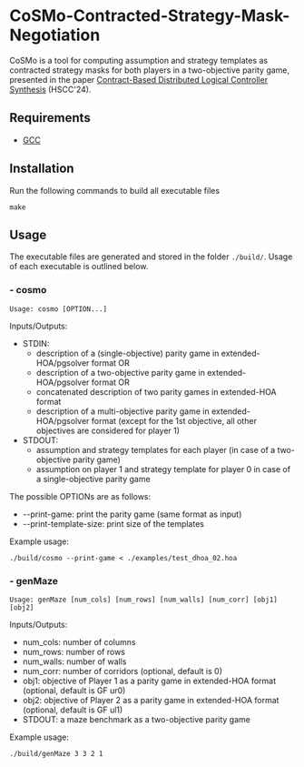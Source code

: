 # CoSMo-**Co**ntracted-**S**trategy-**M**ask-Neg**o**tiation

CoSMo is a tool for computing assumption and strategy templates as contracted strategy masks for both players in a two-objective parity game, presented in the paper [Contract-Based Distributed Logical Controller Synthesis](https://arxiv.org/abs/2307.06212) (HSCC'24).

## Requirements

- <a href='https://gcc.gnu.org/install/'>GCC</a>

## Installation

Run the following commands to build all executable files

```
make
```
## Usage 

The executable files are generated and stored in the folder `./build/`. Usage of each executable is outlined below.

### - cosmo
```
Usage: cosmo [OPTION...]
```

Inputs/Outputs:
- STDIN: 
    - description of a (single-objective) parity game in extended-HOA/pgsolver format OR 
    - description of a two-objective parity game in extended-HOA/pgsolver format OR 
    - concatenated description of two parity games in extended-HOA format
    - description of a multi-objective parity game in extended-HOA/pgsolver format (except for the 1st objective, all other objectives are considered for player 1)
- STDOUT: 
    - assumption and strategy templates for each player (in case of a two-objective parity game)
    - assumption on player 1 and strategy template for player 0 in case of a single-objective parity game

The possible OPTIONs are as follows:
- --print-game: print the parity game (same format as input)
- --print-template-size: print size of the templates

Example usage:
```
./build/cosmo --print-game < ./examples/test_dhoa_02.hoa
```

### - genMaze
```
Usage: genMaze [num_cols] [num_rows] [num_walls] [num_corr] [obj1] [obj2]
```

Inputs/Outputs:
- num_cols: number of columns
- num_rows: number of rows
- num_walls: number of walls
- num_corr: number of corridors (optional, default is 0)
- obj1: objective of Player 1 as a parity game in extended-HOA format (optional, default is GF ur0)
- obj2: objective of Player 2 as a parity game in extended-HOA format (optional, default is GF ul1)
- STDOUT: a maze benchmark as a two-objective parity game

Example usage:
```
./build/genMaze 3 3 2 1
```


